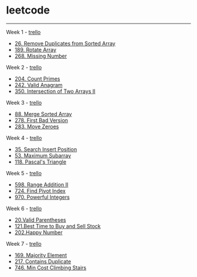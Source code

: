 # leetcode
---

Week 1 - [trello][Week 1]

* [26. Remove Duplicates from Sorted Array](week_1_26_Remove_Duplicates_from_Sorted_Array.md)
* [189. Rotate Array](week_1_189_Rotate_Array.md)
* [268. Missing Number](week_1_268_Missing_Number.md)


Week 2 - [trello][Week 2]
* [204. Count Primes](week_2_204_Count_Primes.md)
* [242. Valid Anagram](week_2_242_Valid_Anagram.md)
* [350. Intersection of Two Arrays II](week_2_350_Intersection_of_Two_Arrays_II.md)


Week 3 - [trello][Week 3]
* [88. Merge Sorted Array](week_3_88_Merge_Sorted_Array.md)
* [278. First Bad Version](week_3_278_First_Bad_Version.md)
* [283. Move Zeroes](week_3_283_Move_Zeroes.md)


Week 4 - [trello][Week 4]
* [35. Search Insert Position](week_4_35_Search_Insert_Position.md)
* [53. Maximum Subarray](week_4_53_Maximum_Subarray.md)
* [118. Pascal's Triangle](week_4_118_Pascal's_Triangle.md)


Week 5 - [trello][Week 5]
* [598. Range Addition II](week_5_598_Range_Addition_II.md)
* [724. Find Pivot Index](week_5_724_Find_Pivot_Index.md)
* [970. Powerful Integers](week_5_970_Powerful_Integers.md)

Week 6 - [trello][Week 6]
* [20.Valid Parentheses](week_6_20_Valid_Parentheses.md)
* [121.Best Time to Buy and Sell Stock](week_6_121_Best_Time_to_Buy_and_Sell_Stock.md)
* [202.Happy Number](week_6_201_Happy_Number.md)


 Week 7 - [trello][Week 7]
* [169. Majority Element](week_7_169_Majority_Element.md)
* [217. Contains Duplicate](week_7_217_Contains_Duplicate.md)
* [746. Min Cost Climbing Stairs](week_7_746_Min_Cost_Climbing_Stairs.md)

[Week 1]: https://trello.com/b/p1post9D/week1
[Week 2]: https://trello.com/b/N4vDDtGN/week2
[Week 3]: https://trello.com/b/znRAOeMp/week3
[Week 4]: https://trello.com/b/5GBzSdO4/week4
[Week 5]: https://trello.com/b/1dewq3k2/week5
[Week 6]: https://trello.com/b/9VPLF3Z5/week6
[Week 7]: https://trello.com/b/5k1gQMmr/week7